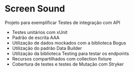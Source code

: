 # Screen Sound

Projeto para exemplificar Testes de integração com API

- Testes unitários com xUnit
- Padrão de escrita AAA
- Utilização de dados mockados com a biblioteca Bogus
- Utilização do padrão Data Builder
- Utilização da biblioteca Testing para testar os endpoints
- Recursos compartilhados com collection fixture
- Cobertura de testes e testes de Mutação com Stryker
